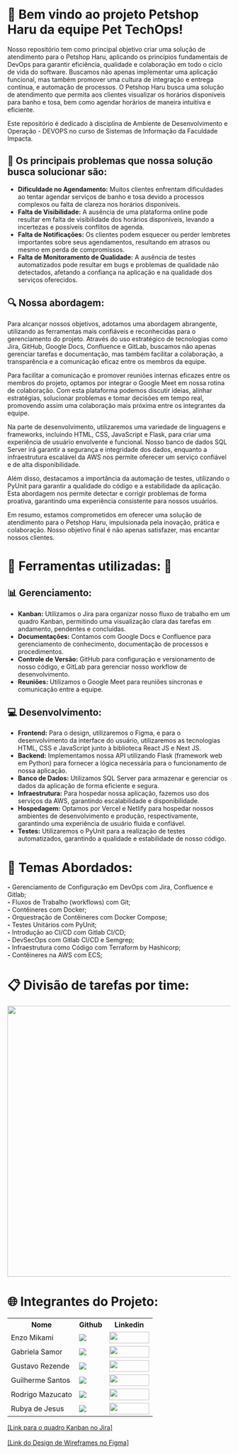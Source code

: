# 🐾 Bem vindo ao projeto Petshop Haru da equipe Pet TechOps! 
Nosso repositório tem como principal objetivo criar uma solução de atendimento para o Petshop Haru, aplicando os princípios fundamentais de DevOps para garantir eficiência, qualidade e colaboração em todo o ciclo de vida do software. Buscamos não apenas implementar uma aplicação funcional, mas também promover uma cultura de integração e entrega contínua, e automação de processos. O Petshop Haru busca uma solução de atendimento que permita aos clientes visualizar os horários disponíveis para banho e tosa, bem como agendar horários de maneira intuitiva e eficiente.

Este repositório é dedicado à disciplina de Ambiente de Desenvolvimento e Operação - DEVOPS no curso de Sistemas de Informação da Faculdade Impacta.
## 🚨 Os principais problemas que nossa solução busca solucionar são:
- **Dificuldade no Agendamento:** Muitos clientes enfrentam dificuldades ao tentar agendar serviços de banho e tosa devido a processos complexos ou falta de clareza nos horários disponíveis.<br>
- **Falta de Visibilidade:** A ausência de uma plataforma online pode resultar em falta de visibilidade dos horários disponíveis, levando a incertezas e possíveis conflitos de agenda.<br>
- **Falta de Notificações:** Os clientes podem esquecer ou perder lembretes importantes sobre seus agendamentos, resultando em atrasos ou mesmo em perda de compromissos.<br>
- **Falta de Monitoramento de Qualidade:** A ausência de testes automatizados pode resultar em bugs e problemas de qualidade não detectados, afetando a confiança na aplicação e na qualidade dos serviços oferecidos.<br>

## 🔍 Nossa abordagem:
Para alcançar nossos objetivos, adotamos uma abordagem abrangente, utilizando as ferramentas mais confiáveis e reconhecidas para o gerenciamento do projeto. Através do uso estratégico de tecnologias como Jira, GitHub, Google Docs, Confluence e GitLab, buscamos não apenas gerenciar tarefas e documentação, mas também facilitar a colaboração, a transparência e a comunicação eficaz entre os membros da equipe.

Para facilitar a comunicação e promover reuniões internas eficazes entre os membros do projeto, optamos por integrar o Google Meet em nossa rotina de colaboração. Com esta plataforma podemos discutir ideias, alinhar estratégias, solucionar problemas e tomar decisões em tempo real, promovendo assim uma colaboração mais próxima entre os integrantes da equipe.

Na parte de desenvolvimento, utilizaremos uma variedade de linguagens e frameworks, incluindo HTML, CSS, JavaScript e Flask, para criar uma experiência de usuário envolvente e funcional. Nosso banco de dados SQL Server irá garantir a segurança e integridade dos dados, enquanto a infraestrutura escalável da AWS nos permite oferecer um serviço confiável e de alta disponibilidade.

Além disso, destacamos a importância da automação de testes, utilizando o PyUnit para garantir a qualidade do código e a estabilidade da aplicação. Esta abordagem nos permite detectar e corrigir problemas de forma proativa, garantindo uma experiência consistente para nossos usuários.

Em resumo, estamos comprometidos em oferecer uma solução de atendimento para o Petshop Haru, impulsionada pela inovação, prática e colaboração. Nosso objetivo final é não apenas satisfazer, mas encantar nossos clientes.

# 🔄 Ferramentas utilizadas: 🔄
## 📊 Gerenciamento:
- **Kanban:** Utilizamos o Jira para organizar nosso fluxo de trabalho em um quadro Kanban, permitindo uma visualização clara das tarefas em andamento, pendentes e concluídas.
- **Documentações:** Contamos com Google Docs e Confluence para gerenciamento de conhecimento, documentação de processos e procedimentos.
- **Controle de Versão:** GitHub para configuração e versionamento de nosso código, e GitLab para gerenciar nosso workflow de desenvolvimento.
- **Reuniões:** Utilizamos o Google Meet para reuniões síncronas e comunicação entre a equipe.

## 💻 Desenvolvimento:
- **Frontend:** Para o design, utilizaremos o Figma, e para o desenvolvimento da interface do usuário, utilizaremos as tecnologias HTML, CSS e JavaScript junto à biblioteca React JS e Next JS.
- **Backend:** Implementamos nossa API utilizando Flask (framework web em Python) para fornecer a lógica necessária para o funcionamento de nossa aplicação.
- **Banco de Dados:** Utilizamos SQL Server para armazenar e gerenciar os dados da aplicação de forma eficiente e segura.
- **Infraestrutura:** Para hospedar nossa aplicação, fazemos uso dos serviços da AWS, garantindo escalabilidade e disponibilidade.
- **Hospedagem:** Optamos por Vercel e Netlify para hospedar nossos ambientes de desenvolvimento e produção, respectivamente, garantindo uma experiência de usuário fluida e confiável.
- **Testes:** Utilizaremos o PyUnit para a realização de testes automatizados, garantindo a qualidade e estabilidade de nosso código.

# 🚀 Temas Abordados:
**-** Gerenciamento de Configuração em DevOps com Jira, Confluence e Gitlab; <br>
**-** Fluxos de Trabalho (workflows) com Git; <br>
**-** Contêineres com Docker; <br>
**-** Orquestração de Contêineres com Docker Compose; <br>
**-** Testes Unitários com PyUnit; <br>
**-** Introdução ao CI/CD com Gitlab CI/CD; <br>
**-** DevSecOps com Gitlab CI/CD e Semgrep; <br>
**-** Infraestrutura como Código com Terraform by Hashicorp; <br>
**-** Contêineres na AWS com ECS; <br>

# 📋 Divisão de tarefas por time:
<img src="https://i.imgur.com/zS9ed8s.jpeg" width="1000" height="610"></img>

# 🌐 Integrantes do Projeto:
<table>
  <tr>
    <th>Nome</th>
    <th>Github</th>
    <th>Linkedin</th>
  </tr>
  <tr>
    <td>Enzo Mikami</td>
    <td><a href="https://github.com/Enzoka123"><img src="https://img.shields.io/badge/GitHub-100000?style=for-the-badge&logo=github&logoColor=white" /></a></td>
     <td><a href="https://www.linkedin.com/in/enzo-mikami-4113a1265/"><img src="https://img.shields.io/badge/LinkedIn-%230077B5.svg?logo=linkedin&logoColor=white" width="90" height="26"></a></td>
  </tr>
  <tr>
    <td>Gabriela Samor</td>
    <td><a href="https://github.com/gabrielasamor"><img src="https://img.shields.io/badge/GitHub-100000?style=for-the-badge&logo=github&logoColor=white" /></a></td>
      <td><a href="https://www.linkedin.com/in/gabriela-cristina-samor/"><img src="https://img.shields.io/badge/LinkedIn-%230077B5.svg?logo=linkedin&logoColor=white" width="90" height="26"></a></td>
  </tr>
  <tr>
    <td>Gustavo Rezende</td>
    <td><a href="https://github.com/gustrpaz"><img src="https://img.shields.io/badge/GitHub-100000?style=for-the-badge&logo=github&logoColor=white" /></a></td>
      <td><a href="https://www.linkedin.com/in/gustavo-rezende-paz/"><img src="https://img.shields.io/badge/LinkedIn-%230077B5.svg?logo=linkedin&logoColor=white" width="90" height="26"></a></td>
  </tr>
  <tr>
    <td>Guilherme Santos</td>
    <td><a href="https://github.com/Guilherme1608"><img src="https://img.shields.io/badge/GitHub-100000?style=for-the-badge&logo=github&logoColor=white" /></a></td>
      <td><a href="https://www.linkedin.com/in/guilherme-santos-7249b91a4/"><img src="https://img.shields.io/badge/LinkedIn-%230077B5.svg?logo=linkedin&logoColor=white" width="90" height="26"></a></td>
  </tr>
  <tr>
    <td>Rodrigo Mazucato</td>
    <td><a href="https://github.com/RodrigoMazucato"><img src="https://img.shields.io/badge/GitHub-100000?style=for-the-badge&logo=github&logoColor=white" /></a></td>
      <td><a href="https://www.linkedin.com/in/rodrigo-mazucato-49238a1b6/"><img src="https://img.shields.io/badge/LinkedIn-%230077B5.svg?logo=linkedin&logoColor=white" width="90" height="26"></a></td>
  </tr>
  <tr>
    <td>Rubya de Jesus</td>
    <td><a href="https://github.com/rubya87"><img src="https://img.shields.io/badge/GitHub-100000?style=for-the-badge&logo=github&logoColor=white" /></a></td>
      <td><a href="https://www.linkedin.com/in/rubya-de-jesus-rodrigues-06335560/"><img src="https://img.shields.io/badge/LinkedIn-%230077B5.svg?logo=linkedin&logoColor=white" width="90" height="26"></a></td>
  </tr>
</table>

[[Link para o quadro Kanban no Jira]](https://devopsconnect.atlassian.net/jira/software/projects/PD/boards/1)
<br><br>
[[Link do Design de Wireframes no Figma]](https://www.figma.com/file/n5f9Ny2hQT8ALmGf2mMR6P/Wireframes-Pet-TechOps?type=design&node-id=0%3A1&mode=design&t=p8j0YuZf4dgzMzQc-1)
